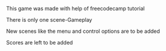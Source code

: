 This game was made with help of freecodecamp tutorial

There is only one scene-Gameplay

New scenes like the menu and control options are to be added

Scores are left to be added


